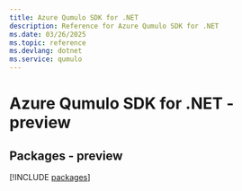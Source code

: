 ```yaml
---
title: Azure Qumulo SDK for .NET
description: Reference for Azure Qumulo SDK for .NET
ms.date: 03/26/2025
ms.topic: reference
ms.devlang: dotnet
ms.service: qumulo
---
```

# Azure Qumulo SDK for .NET - preview
## Packages - preview
[!INCLUDE [packages](qumulo-index.md)]